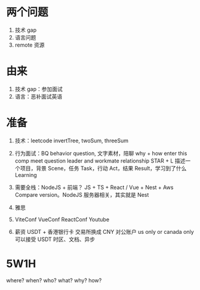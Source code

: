 # 两个问题

1. 技术 gap
2. 语言问题
3. remote 资源

# 由来

1. 技术 gap：参加面试
2. 语言：恶补面试英语

# 准备

1. 技术：leetcode invertTree, twoSum, threeSum
2. 行为面试：BQ behavior question, 文字素材，陪聊
   why + how enter this comp
   meet question
   leader and workmate relationship
   STAR + L
   描述一个项目，背景 Scene，任务 Task，行动 Act，结果 Result，学习到了什么 Learning
3. 需要全栈：NodeJS + 前端？ JS + TS + React / Vue + Nest + Aws Compare version。NodeJS 服务器相关，其实就是 Nest

4. 雅思
5. ViteConf VueConf ReactConf Youtube

6. 薪资
   USDT + 香港银行卡
   交易所换成 CNY
   对公账户
   us only or canada only 可以接受 USDT
   时区、文档、异步

# 5W1H

where?
when?
who?
what?
why?
how?
